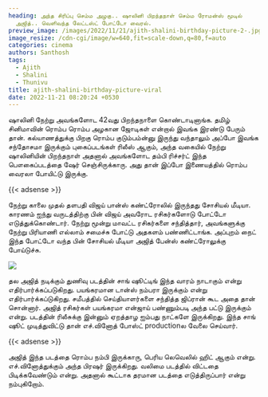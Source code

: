 ```yaml
---
heading: அந்த சிரிப்பு செம்ம அழகு.. ஷாலினி பிறந்தநாள் செம்ம ரோமன்ஸ் மூடில்
  அஜித்.. வெளிவந்த லேட்டஸ்ட் போட்டோ வைரல்.
preview_image: /images/2022/11/21/ajith-shalini-birthday-picture-2-.jpg
image_resize: /cdn-cgi/image/w=640,fit=scale-down,q=80,f=auto
categories: cinema
authors: Santhosh
tags:
  - Ajith
  - Shalini
  - Thunivu
title: ajith-shalini-birthday-picture-viral
date: 2022-11-21 08:20:24 +0530
---
```

ஷாலினி நேற்று அவங்களோட 42வது பிறந்தநாளை கொண்டாடினாங்க. தமிழ் சினிமாவின் ரொம்ப ரொம்ப அழகான ஜோடிகள் என்றால் இவங்க இரண்டு பேரும் தான். கல்யாணத்துக்கு பிறகு ரொம்ப குடும்பம்ன்னு இருந்து வந்தாலும் அப்போ இவங்க சந்தோசமா இருக்கும் புகைப்படங்கள் ரிலீஸ் ஆகும், அந்த வகையில் நேற்று ஷாலினியின் பிறந்தநாள் அதனால் அவங்களோட தம்பி ரிச்சர்ட் இந்த பௌகைப்படத்தை ஷேர் செஞ்சிருக்காரு. அது தான் இப்போ இணையத்தில் ரொம்ப வைரலா போயிட்டு இருக்கு.

{{< adsense >}}

நேற்று காலை முதல் தளபதி விஜய் பான்ஸ் கண்ட்ரோலில் இருந்தது சோசியல் மீடியா. காரணம் ஐந்து வருடத்திற்கு பின் விஜய் அவரோட ரசிகர்களோடு போட்டோ எடுத்துக்கொண்டார். நேற்று மூன்று மாவட்ட ரசிகர்களை சந்தித்தார், அவங்களுக்கு நேற்று பிரியாணி எல்லாம் சமைச்சு போட்டு அதகளம் பண்ணிட்டாங்க. அப்புறம் நைட் இந்த போட்டோ வந்த பின் சோசியல் மீடியா அஜித் பேன்ஸ் கண்ட்ரோலுக்கு போய்டுச்சு.

![](/images/2022/11/21/ajith-shalini-birthday-picture-1-.jpg)

தல அஜித் நடிக்கும் துணிவு படத்தின் சாங் ஷூட்டிங் இந்த வாரம் நாடாகும் என்று எதிர்பார்க்கப்படுகிறது. பயங்கரமான டான்ஸ் நம்பரா இருக்கும் என்று எதிர்பார்க்கப்டுகிறது. சமீபத்தில் செய்தியாளர்களை சந்தித்த ஜிப்ரான் கூட அதை தான் சொன்னார். அஜித் ரசிகர்கள் பயங்கரமா என்ஜாய் பண்ணும்படி அந்த பட்டு இருக்கும் என்று. படத்தின் ரிலீசுக்கு இன்னும் ஏறத்தாழ ஐம்பது நாட்களே இருக்கிறது. இந்த சாங் ஷூட்  முடித்துவிட்டு தான் எச்.வினோத் போஸ்ட் productionல வேலை செய்வார்.

{{< adsense >}}

அஜித் இந்த படத்தை ரொம்ப நம்பி இருக்காரு, பெரிய லெவெலில் ஹிட் ஆகும் என்று. எச்.வினோத்துக்கும் அந்த பிரஷர் இருக்கிறது. வலிமை படத்தில் விட்டதை பிடிக்கவேண்டும் என்று. அதனால் கூட்டாக தரமான படத்தை எடுத்திருப்பார் என்று நம்புகிறோம்.